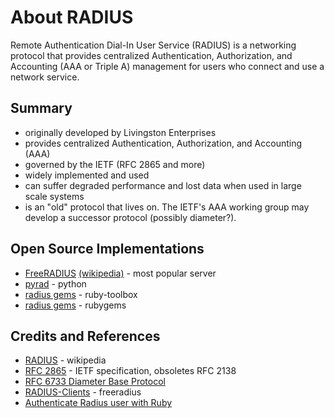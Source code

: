 # About RADIUS

Remote Authentication Dial-In User Service (RADIUS) is a networking protocol that provides centralized
Authentication, Authorization, and Accounting (AAA or Triple A) management for users who connect and use a network service.

## Summary

* originally developed by Livingston Enterprises
* provides centralized Authentication, Authorization, and Accounting (AAA)
* governed by the IETF (RFC 2865 and more)
* widely implemented and used
* can suffer degraded performance and lost data when used in large scale systems
* is an "old" protocol that lives on. The IETF's AAA working group may develop a successor protocol (possibly diameter?).

## Open Source Implementations

* [FreeRADIUS](http://freeradius.org/) [(wikipedia)](https://en.wikipedia.org/wiki/FreeRADIUS) - most popular server
* [pyrad](https://pypi.python.org/pypi/pyrad) - python
* [radius gems](https://www.ruby-toolbox.com/search?utf8=%E2%9C%93&q=radius) - ruby-toolbox
* [radius gems](https://rubygems.org/search?utf8=%E2%9C%93&query=radius) - rubygems

## Credits and References
* [RADIUS](https://en.wikipedia.org/wiki/RADIUS) - wikipedia
* [RFC 2865](https://tools.ietf.org/html/rfc2865) - IETF specification, obsoletes RFC 2138
* [RFC 6733 Diameter Base Protocol](https://tools.ietf.org/html/rfc6733)
* [RADIUS-Clients](http://wiki.freeradius.org/glossary/RADIUS-Clients) - freeradius
* [Authenticate Radius user with Ruby](http://stackoverflow.com/questions/32898184/authenticate-radius-user-with-ruby)

